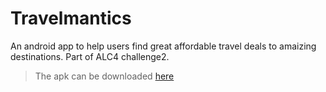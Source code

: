 # Travelmantics
 An android app to help users find great affordable travel deals to amaizing destinations. Part of ALC4 challenge2.
 
 >The apk can be downloaded [here](https://drive.google.com/file/d/1sEZzh5GYDdAW13_wjUd6rdwzlqvpHEKx/view?usp=sharing "Download Travelmantics")
